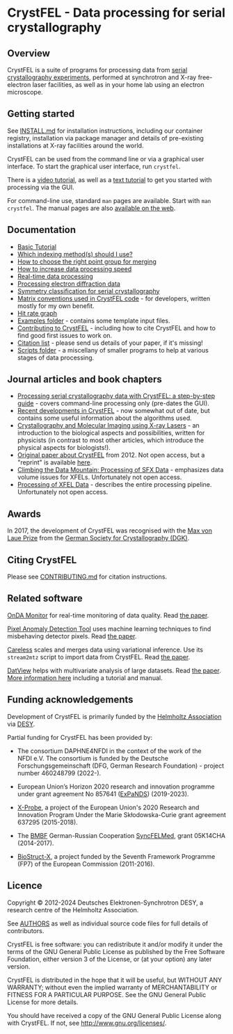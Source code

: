 CrystFEL - Data processing for serial crystallography
=====================================================

Overview
--------

CrystFEL is a suite of programs for processing data from [serial
crystallography experiments](https://en.wikipedia.org/wiki/Serial_Femtosecond_Crystallography),
performed at synchrotron and X-ray free-electron laser facilities, as well as
in your home lab using an electron microscope.


Getting started
---------------

See [INSTALL.md](INSTALL.md) for installation instructions, including
our container registry, installation via package manager and details of
pre-existing installations at X-ray facilities around the world.

CrystFEL can be used from the command line or via a graphical user interface.
To start the graphical user interface, run ```crystfel```.

There is a [video tutorial](https://vimeo.com/585412404), as well as a [text
tutorial](doc/articles/tutorial.rst) to get you started with processing via the
GUI.

For command-line use, standard ```man``` pages are available.  Start with
```man crystfel```.  The manual pages are also
[available on the web](https://www.desy.de/~twhite/crystfel/manual.html).


Documentation
-------------

* [Basic Tutorial](doc/articles/tutorial.rst)
* [Which indexing method(s) should I use?](doc/articles/indexer-choice.rst)
* [How to choose the right point group for merging](doc/articles/pointgroup.rst)
* [How to increase data processing speed](doc/articles/speed.rst)
* [Real-time data processing](doc/articles/online.rst)
* [Processing electron diffraction data](doc/articles/electrons.rst)
* [Symmetry classification for serial crystallography](doc/twin-calculator.pdf)
* [Matrix conventions used in CrystFEL code](doc/matrix-notation.pdf) - for
  developers, written mostly for my own benefit.
* [Hit rate graph](doc/hitrate.png)
* [Examples folder](doc/examples) - contains some template input files.
* [Contributing to CrystFEL](CONTRIBUTING.md) - including how to cite CrystFEL
  and how to find good first issues to work on.
* [Citation list](https://www.desy.de/~twhite/crystfel/citations.html) - please
  send us details of your paper, if it's missing!
* [Scripts folder](scripts) - a miscellany of smaller programs to help at
  various stages of data processing.


Journal articles and book chapters
----------------------------------

* [Processing serial crystallography data with CrystFEL: a step-by-step
  guide](https://doi.org/10.1107/S205979831801238X) - covers command-line
  processing only (pre-dates the GUI).
* [Recent developments in CrystFEL](http://dx.doi.org/10.1107/S1600576716004751) -
  now somewhat out of date, but contains some useful information about the
  algorithms used.
* [Crystallography and Molecular Imaging using X-ray
  Lasers](https://doi.org/10.23730/CYRSP-2018-001.605) - an introduction to the
  biological aspects and possibilities, written for physicists (in contrast to
  most other articles, which introduce the physical aspects for biologists!).
* [Original paper about CrystFEL](http://dx.doi.org/10.1107/S0021889812002312)
  from 2012.  Not open access, but a "reprint" is available
  [here](https://www.desy.de/~twhite/crystfel/db5097-reprint.pdf).
* [Climbing the Data Mountain: Processing of SFX
  Data](https://link.springer.com/chapter/10.1007/978-3-030-00551-1_7) -
  emphasizes data volume issues for XFELs.  Unfortunately not open access.
* [Processing of XFEL
  Data](https://link.springer.com/protocol/10.1007/978-1-4939-7000-1_13) -
  describes the entire processing pipeline.  Unfortunately not open access.


Awards
------

In 2017, the development of CrystFEL was recognised with the [Max von Laue
Prize](https://www.desy.de/news/news_search/index_eng.html?openDirectAnchor=1202)
from the [German Society for Crystallography (DGK)](https://dgk-home.de/en/).


Citing CrystFEL
---------------

Please see [CONTRIBUTING.md](CONTRIBUTING.md) for citation instructions.


Related software
----------------

[OnDA Monitor](https://www.ondamonitor.com/) for real-time monitoring of data
quality.  Read [the paper](https://doi.org/10.1107/s1600576716007469).

[Pixel Anomaly Detection Tool](https://github.com/gihankaushyal/PixelAnomalyDetectorTool)
uses machine learning techniques to find misbehaving detector pixels.
Read [the paper](https://doi.org/10.1107/s1600576724000116).

[Careless](https://github.com/rs-station/careless) scales and merges data
using variational inference.  Use its `stream2mtz` script to import data from
CrystFEL.  Read [the paper](http://dx.doi.org/10.1038/s41467-022-35280-8).

[DatView](https://github.com/nstander/DatView) helps with multivariate analysis
of large datasets.  Read [the paper](https://doi.org/10.1107/s1600576719012044).
[More information here](https://sites.google.com/view/zatsepinlab/resources/datview)
including a tutorial and manual.


Funding acknowledgements
------------------------

Development of CrystFEL is primarily funded by the
[Helmholtz Association](https://www.helmholtz.de/) via
[DESY](https://www.desy.de/).

Partial funding for CrystFEL has been provided by:

* The consortium DAPHNE4NFDI in the context of the work of the NFDI e.V. The
  consortium is funded by the Deutsche Forschungsgemeinschaft (DFG, German
  Research Foundation) - project number 460248799 (2022-).

* European Union’s Horizon 2020 research and innovation programme under grant
  agreement No 857641 ([ExPaNDS](https://expands.eu/)) (2019-2023).

* [X-Probe](http://x-probe.org/), a project of the European Union's 2020
  Research and Innovation Program Under the Marie Skłodowska-Curie grant
  agreement 637295 (2015-2018).

* The [BMBF](https://www.bmbf.de/) German-Russian Cooperation
  [SyncFELMed](http://www.syncfelmed.org/), grant 05K14CHA (2014-2017).

* [BioStruct-X](https://www.biostruct-x.eu/), a project funded by the Seventh
  Framework Programme (FP7) of the European Commission (2011-2016).


Licence
-------

Copyright © 2012-2024 Deutsches Elektronen-Synchrotron DESY, a research centre
of the Helmholtz Association.

See [AUTHORS](AUTHORS) as well as individual source code files for full details
of contributors.

CrystFEL is free software: you can redistribute it and/or modify it under the
terms of the GNU General Public License as published by the Free Software
Foundation, either version 3 of the License, or (at your option) any later
version.

CrystFEL is distributed in the hope that it will be useful, but WITHOUT ANY
WARRANTY; without even the implied warranty of MERCHANTABILITY or FITNESS FOR A
PARTICULAR PURPOSE.  See the GNU General Public License for more details.

You should have received a copy of the GNU General Public License along with
CrystFEL.  If not, see <http://www.gnu.org/licenses/>.


